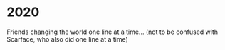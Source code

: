 # 2020
Friends changing the world one line at a time...
(not to be confused with Scarface, who also did one line at a time)
